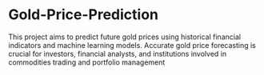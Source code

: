 # Gold-Price-Prediction
This project aims to predict future gold prices using historical financial indicators and machine learning models. Accurate gold price forecasting is crucial for investors, financial analysts, and institutions involved in commodities trading and portfolio management
